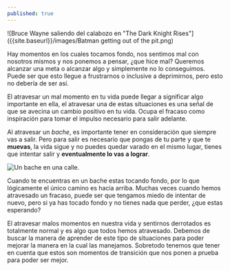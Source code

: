 ```yaml
---
published: true
---
```

![Bruce Wayne saliendo del calabozo en "The Dark Knight Rises"]({{site.baseurl}}/images/Batman getting out of the pit.png)




Hay momentos en los cuales tocamos fondo, nos sentimos mal con nosotros mismos y nos ponemos a pensar, ¿que hice mal? Queremos alcanzar una meta o alcanzar algo y simplemente no lo conseguimos. Puede ser que esto llegue a frustrarnos o inclusive a deprimirnos, pero esto no debería de ser así.

El atravesar un mal momento en tu vida puede llegar a significar algo importante en ella, el atravesar una de estas situaciones es una señal de que se avecina un cambio positivo en tu vida. Ocupa el fracaso como inspiración para tomar el impulso necesario para salir adelante.

Al atravesar un _bache_, es importante tener en consideración que siempre vas a salir. Pero para salir es necesario que pongas de tu parte y que te **muevas**, la vida sigue y no puedes quedar varado en el mismo lugar, tienes que intentar salir y **eventualmente lo vas a lograr**.

![Un bache en una calle.]({{site.baseurl}}/images/cuidado-con-el-bache.jpg)

Cuando te encuentras en un bache estas tocando fondo, por lo que lógicamente el único camino es hacia arriba. Muchas veces cuando hemos atravesado un fracaso, puede ser que tengamos miedo de intentar de nuevo, pero si ya has tocado fondo y no tienes nada que perder, ¿que estas esperando?

El atravesar malos momentos en nuestra vida y sentirnos derrotados es totalmente normal y es algo que todos hemos atravesado. Debemos de buscar la manera de aprender de este tipo de situaciones para poder mejorar la manera en la cual las manejamos. Sobretodo tenemos que tener en cuenta que estos son momentos de transición que nos ponen a prueba para poder ser mejor.
